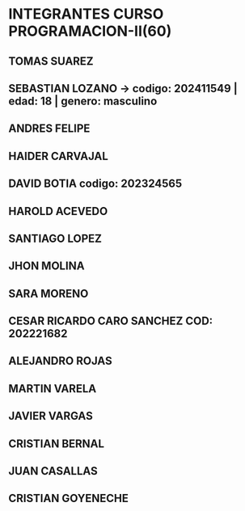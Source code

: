 # INTEGRANTES CURSO PROGRAMACION-II(60)

## TOMAS SUAREZ
## SEBASTIAN LOZANO -> codigo: 202411549 | edad: 18 | genero: masculino
## ANDRES FELIPE
## HAIDER CARVAJAL
## DAVID BOTIA codigo: 202324565
## HAROLD ACEVEDO
## SANTIAGO LOPEZ
## JHON MOLINA
## SARA MORENO
## CESAR RICARDO CARO SANCHEZ COD: 202221682
## ALEJANDRO ROJAS
## MARTIN VARELA
## JAVIER VARGAS
## CRISTIAN BERNAL
## JUAN CASALLAS
## CRISTIAN GOYENECHE
